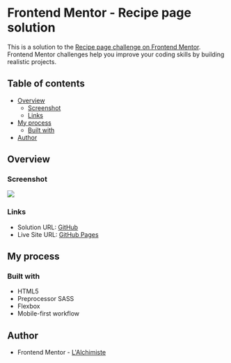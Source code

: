 # Frontend Mentor - Recipe page solution

This is a solution to the [Recipe page challenge on Frontend Mentor](https://www.frontendmentor.io/challenges/recipe-page-KiTsR8QQKm). Frontend Mentor challenges help you improve your coding skills by building realistic projects.

## Table of contents

- [Overview](#overview)
  - [Screenshot](#screenshot)
  - [Links](#links)
- [My process](#my-process)
  - [Built with](#built-with)
- [Author](#author)

## Overview

### Screenshot

![](./screenshot.jpg)

### Links

- Solution URL: [GitHub](https://github.com/stephanievanoverberghe/recipe-page)
- Live Site URL: [GitHub Pages](https://stephanievanoverberghe.github.io/recipe-page/)

## My process

### Built with

- HTML5
- Preprocessor SASS
- Flexbox
- Mobile-first workflow

## Author

- Frontend Mentor - [L'Alchimiste](https://www.frontendmentor.io/profile/stephanievanoverberghe)
